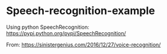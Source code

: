 # Speech-recognition-example

Using python SpeechRecognition: https://pypi.python.org/pypi/SpeechRecognition/

From: https://sinistergenius.com/2016/12/27/voice-recognition/
